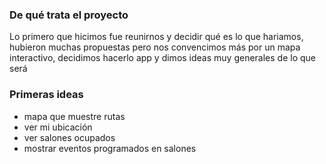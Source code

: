 ### De qué trata el proyecto

Lo primero que hicimos fue reunirnos y decidir qué es lo que hariamos, hubieron muchas propuestas pero nos convencimos más por un mapa interactivo, decidimos hacerlo app y dimos ideas muy generales de lo que será

### Primeras ideas
- mapa que muestre rutas
- ver mi ubicación
- ver salones ocupados
- mostrar eventos programados en salones